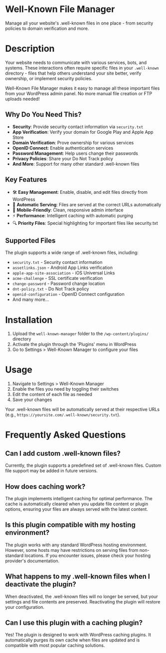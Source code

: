 # Well-Known File Manager

Manage all your website's .well-known files in one place - from security policies to domain verification and more.

# Description

Your website needs to communicate with various services, bots, and systems. These interactions often require specific files in your `.well-known` directory - files that help others understand your site better, verify ownership, or implement security policies.

Well-Known File Manager makes it easy to manage all these important files from your WordPress admin panel. No more manual file creation or FTP uploads needed!

## Why Do You Need This?

* **Security**: Provide security contact information via `security.txt`
* **App Verification**: Verify your domain for Google Play and Apple App Store
* **Domain Verification**: Prove ownership for various services
* **OpenID Connect**: Enable authentication services
* **Password Management**: Help users change their passwords
* **Privacy Policies**: Share your Do Not Track policy
* **And More**: Support for many other standard .well-known files

## Key Features

* 🛠️ **Easy Management**: Enable, disable, and edit files directly from WordPress
* 🔄 **Automatic Serving**: Files are served at the correct URLs automatically
* 📱 **Mobile-Friendly**: Clean, responsive admin interface
* ⚡ **Performance**: Intelligent caching with automatic purging
* 🔍 **Priority Files**: Special highlighting for important files like security.txt

## Supported Files

The plugin supports a wide range of .well-known files, including:

* `security.txt` - Security contact information
* `assetlinks.json` - Android App Links verification
* `apple-app-site-association` - iOS Universal Links
* `acme-challenge` - SSL certificate verification
* `change-password` - Password change location
* `dnt-policy.txt` - Do Not Track policy
* `openid-configuration` - OpenID Connect configuration
* And many more...

# Installation

1. Upload the `well-known-manager` folder to the `/wp-content/plugins/` directory
2. Activate the plugin through the 'Plugins' menu in WordPress
3. Go to Settings > Well-Known Manager to configure your files

# Usage

1. Navigate to Settings > Well-Known Manager
2. Enable the files you need by toggling their switches
3. Edit the content of each file as needed
4. Save your changes

Your .well-known files will be automatically served at their respective URLs (e.g., `https://yoursite.com/.well-known/security.txt`).

# Frequently Asked Questions

## Can I add custom .well-known files?

Currently, the plugin supports a predefined set of .well-known files. Custom file support may be added in future versions.

## How does caching work?

The plugin implements intelligent caching for optimal performance. The cache is automatically cleared when you update file content or plugin options, ensuring your files are always served with the latest content.

## Is this plugin compatible with my hosting environment?

The plugin works with any standard WordPress hosting environment. However, some hosts may have restrictions on serving files from non-standard locations. If you encounter issues, please check your hosting provider's documentation.

## What happens to my .well-known files when I deactivate the plugin?

When deactivated, the .well-known files will no longer be served, but your settings and file contents are preserved. Reactivating the plugin will restore your configuration.

## Can I use this plugin with a caching plugin?

Yes! The plugin is designed to work with WordPress caching plugins. It automatically purges its own cache when files are updated and is compatible with most popular caching solutions.